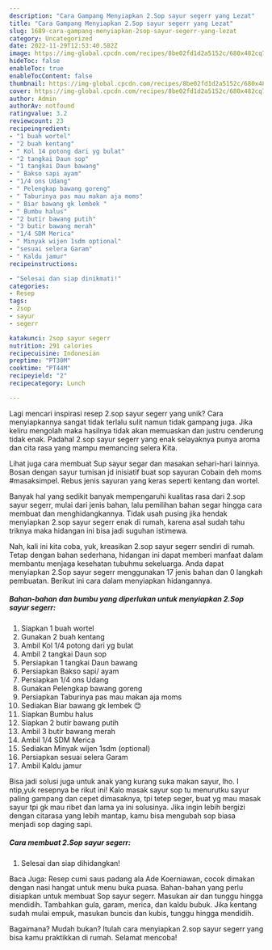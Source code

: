 ```yaml
---
description: "Cara Gampang Menyiapkan 2.Sop sayur segerr yang Lezat"
title: "Cara Gampang Menyiapkan 2.Sop sayur segerr yang Lezat"
slug: 1689-cara-gampang-menyiapkan-2sop-sayur-segerr-yang-lezat
category: Uncategorized
date: 2022-11-29T12:53:40.582Z
image: https://img-global.cpcdn.com/recipes/8be02fd1d2a5152c/680x482cq70/2sop-sayur-segerr-foto-resep-utama.jpg
hideToc: false
enableToc: true
enableTocContent: false
thumbnail: https://img-global.cpcdn.com/recipes/8be02fd1d2a5152c/680x482cq70/2sop-sayur-segerr-foto-resep-utama.jpg
cover: https://img-global.cpcdn.com/recipes/8be02fd1d2a5152c/680x482cq70/2sop-sayur-segerr-foto-resep-utama.jpg
author: Admin
authorAv: notfound
ratingvalue: 3.2
reviewcount: 23
recipeingredient:
- "1 buah wortel"
- "2 buah kentang"
- " Kol 14 potong dari yg bulat"
- "2 tangkai Daun sop"
- "1 tangkai Daun bawang"
- " Bakso sapi ayam"
- "1/4 ons Udang"
- " Pelengkap bawang goreng"
- " Taburinya pas mau makan aja moms"
- " Biar bawang gk lembek "
- " Bumbu halus"
- "2 butir bawang putih"
- "3 butir bawang merah"
- "1/4 SDM Merica"
- " Minyak wijen 1sdm optional"
- "sesuai selera Garam"
- " Kaldu jamur"
recipeinstructions:

- "Selesai dan siap dinikmati!"
categories:
- Resep
tags:
- 2sop
- sayur
- segerr

katakunci: 2sop sayur segerr 
nutrition: 291 calories
recipecuisine: Indonesian
preptime: "PT30M"
cooktime: "PT44M"
recipeyield: "2"
recipecategory: Lunch

---
```





Lagi mencari inspirasi resep 2.sop sayur segerr yang unik? Cara menyiapkannya sangat tidak terlalu sulit namun tidak gampang juga. Jika keliru mengolah maka hasilnya tidak akan memuaskan dan justru cenderung tidak enak. Padahal 2.sop sayur segerr yang enak selayaknya punya aroma dan cita rasa yang mampu memancing selera Kita.





Lihat juga cara membuat Sup sayur segar dan masakan sehari-hari lainnya. Bosan dengan sayur tumisan jd inisiatif buat sop sayuran Cobain deh moms #masaksimpel. Rebus jenis sayuran yang keras seperti kentang dan wortel.

Banyak hal yang sedikit banyak mempengaruhi kualitas rasa dari 2.sop sayur segerr, mulai dari jenis bahan, lalu pemilihan bahan segar hingga cara membuat dan menghidangkannya. Tidak usah pusing jika hendak menyiapkan 2.sop sayur segerr enak di rumah, karena asal sudah tahu triknya maka hidangan ini bisa jadi suguhan istimewa.






Nah, kali ini kita coba, yuk, kreasikan 2.sop sayur segerr sendiri di rumah. Tetap dengan bahan sederhana, hidangan ini dapat memberi manfaat dalam membantu menjaga kesehatan tubuhmu sekeluarga. Anda dapat menyiapkan 2.Sop sayur segerr menggunakan 17 jenis bahan dan 0 langkah pembuatan. Berikut ini cara dalam menyiapkan hidangannya.

<!--inarticleads1-->

##### Bahan-bahan dan bumbu yang diperlukan untuk menyiapkan 2.Sop sayur segerr:

1. Siapkan 1 buah wortel
1. Gunakan 2 buah kentang
1. Ambil  Kol 1/4 potong dari yg bulat
1. Ambil 2 tangkai Daun sop
1. Persiapkan 1 tangkai Daun bawang
1. Persiapkan  Bakso sapi/ ayam
1. Persiapkan 1/4 ons Udang
1. Gunakan  Pelengkap bawang goreng
1. Persiapkan  Taburinya pas mau makan aja moms
1. Sediakan  Biar bawang gk lembek 😊
1. Siapkan  Bumbu halus
1. Siapkan 2 butir bawang putih
1. Ambil 3 butir bawang merah
1. Ambil 1/4 SDM Merica
1. Sediakan  Minyak wijen 1sdm (optional)
1. Persiapkan sesuai selera Garam
1. Ambil  Kaldu jamur


Bisa jadi solusi juga untuk anak yang kurang suka makan sayur, lho. I ntip,yuk resepnya be rikut ini! Kalo masak sayur sop tu menurutku sayur paling gampang dan cepet dimasaknya, tpi tetep seger, buat yg mau masak sayur tpi gk mau ribet dan lama ya ini solusinya. Jika ingin lebih bergizi dengan citarasa yang lebih mantap, kamu bisa mengubah sop biasa menjadi sop daging sapi. 

<!--inarticleads2-->

##### Cara membuat 2.Sop sayur segerr:


1. Selesai dan siap dihidangkan!

Baca Juga: Resep cumi saus padang ala Ade Koerniawan, cocok dimakan dengan nasi hangat untuk menu buka puasa. Bahan-bahan yang perlu disiapkan untuk membuat Sop sayur segerr. Masukan air dan tunggu hingga mendidih. Tambahkan gula, garam, merica, dan kaldu bubuk. Jika kentang sudah mulai empuk, masukan buncis dan kubis, tunggu hingga mendidih. 

Bagaimana? Mudah bukan? Itulah cara menyiapkan 2.sop sayur segerr yang bisa kamu praktikkan di rumah. Selamat mencoba!
